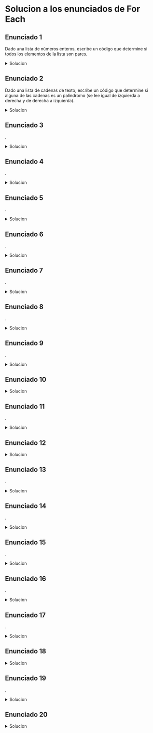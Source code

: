 # Solucion a los enunciados de For Each

## Enunciado 1

Dado una lista de números enteros, escribe un código que determine si todos los elementos de la lista son pares.

<details>
  <summary>Solucion</summary>
  
  ```kotlin
 fun main() {
    val numeros = listOf(2, 4, 6, 8, 10)

    var todosSonPares = true
    numeros.forEach { numero ->
        if (numero % 2 != 0) {
            todosSonPares = false
            return@forEach
        }
    }

    if (todosSonPares) {
        println("Todos los elementos son pares")
    } else {
        println("No todos los elementos son pares")
    }
}

  ```
</details>

## Enunciado 2

Dado una lista de cadenas de texto, escribe un código que determine si alguna de las cadenas es un palíndromo (se lee igual de izquierda a derecha y de derecha a izquierda).

<details>
  <summary>Solucion</summary>
  
  ```kotlin
 fun main() {
    val listaCadenas = listOf("radar", "hola", "reconocer", "casa", "ana")

    var hayPalindromo = false

    listaCadenas.forEach { cadena ->
        if (cadena == cadena.reversed()) {
            hayPalindromo = true
            return@forEach  // Se encuentra un palíndromo, se sale del bucle
        }
    }

    if (hayPalindromo) {
        println("Se encontró al menos un palíndromo en la lista.")
    } else {
        println("No se encontraron palíndromos en la lista.")
    }
}

  ```
</details>

## Enunciado 3

.

<details>
  <summary>Solucion</summary>
  
  ```kotlin
 
  ```
</details>

## Enunciado 4

.

<details>
  <summary>Solucion</summary>
  
  ```kotlin
 
  ```
</details>

## Enunciado 5

.

<details>
  <summary>Solucion</summary>
  
  ```kotlin
 
  ```
</details>

## Enunciado 6

.

<details>
  <summary>Solucion</summary>
  
  ```kotlin
 
  ```
</details>

## Enunciado 7

.

<details>
  <summary>Solucion</summary>
  
  ```kotlin
 
  ```
</details>

## Enunciado 8

.

<details>
  <summary>Solucion</summary>
  
  ```kotlin
 
  ```
</details>

## Enunciado 9

.

<details>
  <summary>Solucion</summary>
  
  ```kotlin
 
  ```
</details>

## Enunciado 10

<details>
  <summary>Solucion</summary>
  
  ```kotlin
 
  ```
</details>

## Enunciado 11

.

<details>
  <summary>Solucion</summary>
  
  ```kotlin
 
  ```
</details>

## Enunciado 12

<details>
  <summary>Solucion</summary>
  
  ```kotlin
 
  ```
</details>

## Enunciado 13

.

<details>
  <summary>Solucion</summary>
  
  ```kotlin
 
  ```
</details>

## Enunciado 14

.

<details>
  <summary>Solucion</summary>
  
  ```kotlin
 
  ```
</details>

## Enunciado 15

.

<details>
  <summary>Solucion</summary>
  
  ```kotlin
 
  ```
</details>

## Enunciado 16

.

<details>
  <summary>Solucion</summary>
  
  ```kotlin
 
  ```
</details>

## Enunciado 17

.

<details>
  <summary>Solucion</summary>
  
  ```kotlin
 
  ```
</details>

## Enunciado 18

<details>
  <summary>Solucion</summary>
  
  ```kotlin
 
  ```
</details>

## Enunciado 19

.

<details>
  <summary>Solucion</summary>
  
  ```kotlin
 
  ```
</details>

## Enunciado 20

<details>
  <summary>Solucion</summary>
  
  ```kotlin
 
  ```
</details>

